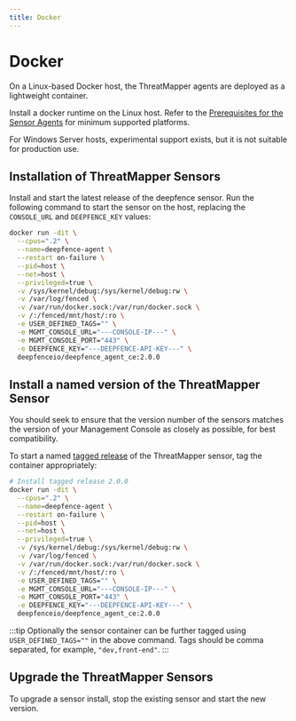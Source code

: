 ```yaml
---
title: Docker
---
```


# Docker

On a Linux-based Docker host, the ThreatMapper agents are deployed as a lightweight container.

Install a docker runtime on the Linux host. Refer to the [Prerequisites for the Sensor Agents](/docs/architecture#threatmapper-sensor-containers) for minimum supported platforms.

For Windows Server hosts, experimental support exists, but it is not suitable for production use.

## Installation of ThreatMapper Sensors

Install and start the latest release of the deepfence sensor.  Run the following command to start the sensor on the host, replacing the `CONSOLE_URL` and `DEEPFENCE_KEY` values:

```bash
docker run -dit \
  --cpus=".2" \
  --name=deepfence-agent \
  --restart on-failure \
  --pid=host \
  --net=host \
  --privileged=true \
  -v /sys/kernel/debug:/sys/kernel/debug:rw \
  -v /var/log/fenced \
  -v /var/run/docker.sock:/var/run/docker.sock \
  -v /:/fenced/mnt/host/:ro \
  -e USER_DEFINED_TAGS="" \
  -e MGMT_CONSOLE_URL="---CONSOLE-IP---" \
  -e MGMT_CONSOLE_PORT="443" \
  -e DEEPFENCE_KEY="---DEEPFENCE-API-KEY---" \
  deepfenceio/deepfence_agent_ce:2.0.0
```

## Install a named version of the ThreatMapper Sensor

You should seek to ensure that the version number of the sensors matches the version of your Management Console as closely as possible, for best compatibility.

To start a named [tagged release](https://github.com/deepfence/ThreatMapper/releases) of the ThreatMapper sensor, tag the container appropriately:

```bash
# Install tagged release 2.0.0
docker run -dit \
  --cpus=".2" \
  --name=deepfence-agent \
  --restart on-failure \
  --pid=host \
  --net=host \
  --privileged=true \
  -v /sys/kernel/debug:/sys/kernel/debug:rw \
  -v /var/log/fenced \
  -v /var/run/docker.sock:/var/run/docker.sock \
  -v /:/fenced/mnt/host/:ro \
  -e USER_DEFINED_TAGS="" \
  -e MGMT_CONSOLE_URL="---CONSOLE-IP---" \
  -e MGMT_CONSOLE_PORT="443" \
  -e DEEPFENCE_KEY="---DEEPFENCE-API-KEY---" \
  deepfenceio/deepfence_agent_ce:2.0.0
```

:::tip
Optionally the sensor container can be further tagged using ```USER_DEFINED_TAGS=""``` in the above command. Tags should be comma separated, for example, ```"dev,front-end"```.
:::


## Upgrade the ThreatMapper Sensors

To upgrade a sensor install, stop the existing sensor and start the new version.



